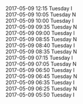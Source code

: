 2017-05-09 12:15 Tuesday  I  
2017-05-09 10:05 Tuesday  N  
2017-05-09 10:00 Tuesday  I  
2017-05-09 09:35 Tuesday  N  
2017-05-09 09:00 Tuesday  I  
2017-05-09 08:55 Tuesday  N  
2017-05-09 08:40 Tuesday  I  
2017-05-09 08:35 Tuesday  N  
2017-05-09 07:15 Tuesday  I  
2017-05-09 07:05 Tuesday  N  
2017-05-09 06:50 Tuesday  I  
2017-05-09 06:45 Tuesday  N  
2017-05-09 06:35 Tuesday  I  
2017-05-09 06:25 Tuesday  N  
2017-05-09 05:50 Tuesday  I  
